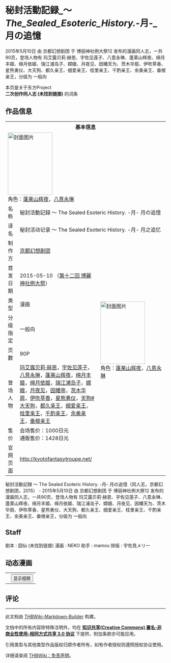 # 秘封活動記録_～_The_Sealed_Esoteric_History._-月-_月の追憶

<!-- source html: G:\repos\THBWiki-Markdown-Builder\THBWikiMarkdown\Temp\main\9\97\ns0%3A%E7%A7%98%E5%B0%81%E6%B4%BB%E5%8B%95%E8%A8%98%E9%8C%B2_%EF%BD%9E_The_Sealed_Esoteric_History%2E_-%E6%9C%88-_%E6%9C%88%E3%81%AE%E8%BF%BD%E6%86%B6.html -->

2015年5月10日 由 京都幻想剧团 于 博丽神社例大祭12 发布的漫画同人志，一共90页，登场人物有 玛艾露贝莉·赫恩、宇佐见莲子、八意永琳、蓬莱山辉夜、绵月丰姬、绵月依姬、瑞江浦岛子、嫦娥、月夜见、因幡天为、茨木华扇、伊吹萃香、星熊勇仪、大天狗、都久亲王、细爱亲王、桂里亲王、千酌亲王、余美亲王、垂根亲王，分级为 一般向

本页是关于东方Project  
 **二次创作同人志 (未找到链接)** 的词条

## 作品信息

<table><tbody><tr><th colspan="3">基本信息</th></tr><tr><td class="cover-artwork-mobile" colspan="2"><a href="./文件-秘封活動記録_～_The_Sealed_Esoteric_History._-月-_月の追憶封面.jpg.md" class="image" title="封面图片"><img alt="封面图片" src="https://upload.thwiki.cc/thumb/1/15/%E7%A7%98%E5%B0%81%E6%B4%BB%E5%8B%95%E8%A8%98%E9%8C%B2_%EF%BD%9E_The_Sealed_Esoteric_History._-%E6%9C%88-_%E6%9C%88%E3%81%AE%E8%BF%BD%E6%86%B6%E5%B0%81%E9%9D%A2.jpg/140px-%E7%A7%98%E5%B0%81%E6%B4%BB%E5%8B%95%E8%A8%98%E9%8C%B2_%EF%BD%9E_The_Sealed_Esoteric_History._-%E6%9C%88-_%E6%9C%88%E3%81%AE%E8%BF%BD%E6%86%B6%E5%B0%81%E9%9D%A2.jpg" decoding="async" loading="lazy" width="140" height="196" srcset="https://upload.thwiki.cc/thumb/1/15/%E7%A7%98%E5%B0%81%E6%B4%BB%E5%8B%95%E8%A8%98%E9%8C%B2_%EF%BD%9E_The_Sealed_Esoteric_History._-%E6%9C%88-_%E6%9C%88%E3%81%AE%E8%BF%BD%E6%86%B6%E5%B0%81%E9%9D%A2.jpg/210px-%E7%A7%98%E5%B0%81%E6%B4%BB%E5%8B%95%E8%A8%98%E9%8C%B2_%EF%BD%9E_The_Sealed_Esoteric_History._-%E6%9C%88-_%E6%9C%88%E3%81%AE%E8%BF%BD%E6%86%B6%E5%B0%81%E9%9D%A2.jpg 1.5x, https://upload.thwiki.cc/thumb/1/15/%E7%A7%98%E5%B0%81%E6%B4%BB%E5%8B%95%E8%A8%98%E9%8C%B2_%EF%BD%9E_The_Sealed_Esoteric_History._-%E6%9C%88-_%E6%9C%88%E3%81%AE%E8%BF%BD%E6%86%B6%E5%B0%81%E9%9D%A2.jpg/280px-%E7%A7%98%E5%B0%81%E6%B4%BB%E5%8B%95%E8%A8%98%E9%8C%B2_%EF%BD%9E_The_Sealed_Esoteric_History._-%E6%9C%88-_%E6%9C%88%E3%81%AE%E8%BF%BD%E6%86%B6%E5%B0%81%E9%9D%A2.jpg 2x" data-file-width="714" data-file-height="1000"></a><div class="cover-char">角色：<a href="./蓬莱山辉夜.md" title="蓬莱山辉夜">蓬莱山辉夜</a>，<a href="./八意永琳.md" title="八意永琳">八意永琳</a></div></td>
</tr><tr><td class="label">名称</td><td colspan="2"> 秘封活動記録 ～ The Sealed Esoteric History. -月- 月の追憶 </td></tr><tr><td class="label">译名</td><td colspan="2"> 秘封活动记录 ～ The Sealed Esoteric History. -月- 月之追忆 </td></tr><tr><td class="label">制作方</td><td><a href="./京都幻想剧团.md" title="京都幻想剧团">京都幻想剧团</a></td><td class="cover-artwork" rowspan="7" style="min-width:196px;"><a href="./文件-秘封活動記録_～_The_Sealed_Esoteric_History._-月-_月の追憶封面.jpg.md" class="image" title="封面图片"><img alt="封面图片" src="https://upload.thwiki.cc/thumb/1/15/%E7%A7%98%E5%B0%81%E6%B4%BB%E5%8B%95%E8%A8%98%E9%8C%B2_%EF%BD%9E_The_Sealed_Esoteric_History._-%E6%9C%88-_%E6%9C%88%E3%81%AE%E8%BF%BD%E6%86%B6%E5%B0%81%E9%9D%A2.jpg/140px-%E7%A7%98%E5%B0%81%E6%B4%BB%E5%8B%95%E8%A8%98%E9%8C%B2_%EF%BD%9E_The_Sealed_Esoteric_History._-%E6%9C%88-_%E6%9C%88%E3%81%AE%E8%BF%BD%E6%86%B6%E5%B0%81%E9%9D%A2.jpg" decoding="async" loading="lazy" width="140" height="196" srcset="https://upload.thwiki.cc/thumb/1/15/%E7%A7%98%E5%B0%81%E6%B4%BB%E5%8B%95%E8%A8%98%E9%8C%B2_%EF%BD%9E_The_Sealed_Esoteric_History._-%E6%9C%88-_%E6%9C%88%E3%81%AE%E8%BF%BD%E6%86%B6%E5%B0%81%E9%9D%A2.jpg/210px-%E7%A7%98%E5%B0%81%E6%B4%BB%E5%8B%95%E8%A8%98%E9%8C%B2_%EF%BD%9E_The_Sealed_Esoteric_History._-%E6%9C%88-_%E6%9C%88%E3%81%AE%E8%BF%BD%E6%86%B6%E5%B0%81%E9%9D%A2.jpg 1.5x, https://upload.thwiki.cc/thumb/1/15/%E7%A7%98%E5%B0%81%E6%B4%BB%E5%8B%95%E8%A8%98%E9%8C%B2_%EF%BD%9E_The_Sealed_Esoteric_History._-%E6%9C%88-_%E6%9C%88%E3%81%AE%E8%BF%BD%E6%86%B6%E5%B0%81%E9%9D%A2.jpg/280px-%E7%A7%98%E5%B0%81%E6%B4%BB%E5%8B%95%E8%A8%98%E9%8C%B2_%EF%BD%9E_The_Sealed_Esoteric_History._-%E6%9C%88-_%E6%9C%88%E3%81%AE%E8%BF%BD%E6%86%B6%E5%B0%81%E9%9D%A2.jpg 2x" data-file-width="714" data-file-height="1000"></a><div class="cover-char">角色：<a href="./蓬莱山辉夜.md" title="蓬莱山辉夜">蓬莱山辉夜</a>，<a href="./八意永琳.md" title="八意永琳">八意永琳</a></div></td>
</tr><tr><td class="label">首发日期</td><td>2015-05-10&#160;（<a href="/展会作品列表?e=%E5%8D%9A%E4%B8%BD%E7%A5%9E%E7%A4%BE%E4%BE%8B%E5%A4%A7%E7%A5%AD%2312">第十二回 博麗神社例大祭</a>）</td></tr><tr><td class="label">类型</td><td>漫画</td></tr><tr><td class="label">分级指定</td><td>一般向</td></tr><tr><td class="label">页数</td><td>90P</td></tr><tr><td class="label">登场人物</td><td><a href="./玛艾露贝莉·赫恩.md" title="玛艾露贝莉·赫恩">玛艾露贝莉·赫恩</a>，<a href="./宇佐见莲子.md" title="宇佐见莲子">宇佐见莲子</a>，<a href="./八意永琳.md" title="八意永琳">八意永琳</a>，<a href="./蓬莱山辉夜.md" title="蓬莱山辉夜">蓬莱山辉夜</a>，<a href="./绵月丰姬.md" title="绵月丰姬">绵月丰姬</a>，<a href="./绵月依姬.md" title="绵月依姬">绵月依姬</a>，<a href="/index.php?title=%E7%91%9E%E6%B1%9F%E6%B5%A6%E5%B2%9B%E5%AD%90&amp;action=edit&amp;redlink=1" class="new" title="瑞江浦岛子（页面不存在）">瑞江浦岛子</a>，<a href="./嫦娥.md" title="嫦娥">嫦娥</a>，<a href="./月夜见.md" title="月夜见">月夜见</a>，<a href="./因幡帝.md" title="因幡帝">因幡帝</a>，<a href="./茨木华扇.md" title="茨木华扇">茨木华扇</a>，<a href="./伊吹萃香.md" title="伊吹萃香">伊吹萃香</a>，<a href="./星熊勇仪.md" title="星熊勇仪">星熊勇仪</a>，<span class="smw-subobject-entity"><a href="/%E5%A4%A9%E7%8B%97#大天狗" title="天狗">天狗#大天狗</a></span>，<a href="/index.php?title=%E9%83%BD%E4%B9%85%E4%BA%B2%E7%8E%8B&amp;action=edit&amp;redlink=1" class="new" title="都久亲王（页面不存在）">都久亲王</a>，<a href="/index.php?title=%E7%BB%86%E7%88%B1%E4%BA%B2%E7%8E%8B&amp;action=edit&amp;redlink=1" class="new" title="细爱亲王（页面不存在）">细爱亲王</a>，<a href="/index.php?title=%E6%A1%82%E9%87%8C%E4%BA%B2%E7%8E%8B&amp;action=edit&amp;redlink=1" class="new" title="桂里亲王（页面不存在）">桂里亲王</a>，<a href="/index.php?title=%E5%8D%83%E9%85%8C%E4%BA%B2%E7%8E%8B&amp;action=edit&amp;redlink=1" class="new" title="千酌亲王（页面不存在）">千酌亲王</a>，<a href="/index.php?title=%E4%BD%99%E7%BE%8E%E4%BA%B2%E7%8E%8B&amp;action=edit&amp;redlink=1" class="new" title="余美亲王（页面不存在）">余美亲王</a>，<a href="/index.php?title=%E5%9E%82%E6%A0%B9%E4%BA%B2%E7%8E%8B&amp;action=edit&amp;redlink=1" class="new" title="垂根亲王（页面不存在）">垂根亲王</a></td></tr><tr><td class="label">售价</td><td>会场售价：1000日元<br>通贩售价：1428日元</td></tr>
<tr><td class="label">官网页面</td><td colspan="2"><a rel="nofollow" class="external free" href="http://kyotofantasytroupe.net/">http://kyotofantasytroupe.net/</a></td></tr></tbody></table>

秘封活動記録 ～ The Sealed Esoteric History. -月- 月の追憶（同人志，京都幻想剧团，2015） - 2015年5月10日 由 京都幻想剧团 于 博丽神社例大祭12 发布的漫画同人志，一共90页，登场人物有 玛艾露贝莉·赫恩、宇佐见莲子、八意永琳、蓬莱山辉夜、绵月丰姬、绵月依姬、瑞江浦岛子、嫦娥、月夜见、因幡天为、茨木华扇、伊吹萃香、星熊勇仪、大天狗、都久亲王、细爱亲王、桂里亲王、千酌亲王、余美亲王、垂根亲王，分级为 一般向

## Staff
剧本
: 囧仙 (未找到链接)
漫画
: NEKO
助手
: mamou
排版
: 宇佐見メリー


## 动态漫画
  


  

<table>
<tr><th style="text-align: center;"><a class="bilibili-title external text" target="_blank" rel="nofollow" style="margin: 0 0.4em 0 0.2em;"></a><input type="button" class="bilibili-toggle" value="显示视频" style="float: right;"></th></tr>
<tr class="bilibili-video" style="display: none;"><td></td></tr>
</table>






## 评论




---

此文档由 [THBWiki-Markdown-Builder](https://github.com/Delsin-Yu/THBWiki-Markdown-Builder) 构建。

文档中的所有内容除特殊注明外，均在 [**知识共享(Creative Commons) 署名-非商业性使用-相同方式共享 3.0 协议**](https://creativecommons.org/licenses/by-sa/3.0/deed.zh-hans) 下提供，附加条款亦可能应用。

引用类型与其他类型作品版权归原作者所有，如有作者授权则遵照授权协议使用。

详细请查阅 [THBWiki：免责声明](https://thbwiki.cc/THBWiki:%E5%85%8D%E8%B4%A3%E5%A3%B0%E6%98%8E)。

